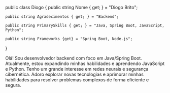 public class Diogo
{
    public string Nome { get; } = "Diogo Brito";
    
    public string Agradecimentos { get; } = "Backend";
    
    public string PrimarySkills { get; } = "Java, Spring Boot, JavaScript, Python";
    
    public string Frameworks {get} = "Spring Boot, Node.js";
}

Olá! Sou desenvolvedor backend com foco em Java/Spring Boot. Atualmente, estou expandindo minhas habilidades e aprendendo JavaScript e Python. Tenho um grande interesse em redes neurais e segurança cibernética. Adoro explorar novas tecnologias e aprimorar minhas habilidades para resolver problemas complexos de forma eficiente e segura.
